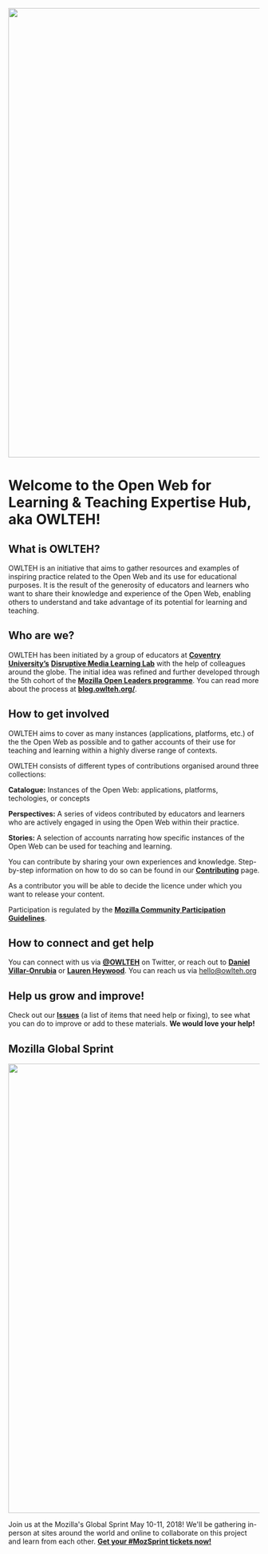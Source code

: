 <p align="center">
  <img src="http://owlteh.org/wp-content/uploads/2018/05/owlteh-banner.png" width="900"/>
</p>

# Welcome to the Open Web for Learning & Teaching Expertise Hub, aka OWLTEH!

## What is OWLTEH?

OWLTEH is an initiative that aims to gather resources and examples of inspiring practice related to the Open Web and its use for educational purposes. It is the result of the generosity of educators and learners who want to share their knowledge and experience of the Open Web, enabling others to understand and take advantage of its potential for learning and teaching.

## Who are we?

OWLTEH has been initiated by a group of educators at **[Coventry University’s](https://www.coventry.ac.uk/)** **[Disruptive Media Learning Lab](http://dmll.org.uk/)** with the help of colleagues around the globe. The initial idea was refined and further developed through the 5th cohort of the **[Mozilla Open Leaders programme](https://twitter.com/MozOpenLeaders)**. You can read more about the process at **[blog.owlteh.org/](http://blog.owlteh.org/)**.

## How to get involved

OWLTEH aims to cover as many instances (applications, platforms, etc.) of the the Open Web as possible and to gather accounts of their use for teaching and learning within a highly diverse range of contexts.

OWLTEH consists of different types of contributions organised around three collections:

**Catalogue:** Instances of the Open Web: applications, platforms, techologies, or concepts

**Perspectives:** A series of videos contributed by educators and learners who are actively engaged in using the Open Web within their practice.

**Stories:** A selection of accounts narrating how specific instances of the Open Web can be used for teaching and learning.

You can contribute by sharing your own experiences and knowledge. Step-by-step information on how to do so can be found in our **[Contributing](https://github.com/drdvo/OWLTEH/blob/master/CONTRIBUTING.md)** page.

As a contributor you will be able to decide the licence under which you want to release your content.

Participation is regulated by the **[Mozilla Community Participation Guidelines](https://www.mozilla.org/en-US/about/governance/policies/participation/)**.

## How to connect and get help

You can connect with us via **[@OWLTEH](https://twitter.com/OWLTEH)** on Twitter, or reach out to **[Daniel Villar-Onrubia](https://twitter.com/villaronrubia)** or **[Lauren Heywood](https://twitter.com/LaurenHeywood)**.
You can reach us via hello@owlteh.org

## Help us grow and improve!

Check out our **[Issues](https://github.com/drdvo/OWLTEH/issues)** (a list of items that need help or fixing), to see what you can do to improve or add to these materials. **We would love your help!**

## Mozilla Global Sprint

<p align="center">
  <img src="http://owlteh.org/wp-content/uploads/2018/05/mozilla-global-sprint.jpg" width="900"/>
</p>

Join us at the Mozilla's Global Sprint May 10-11, 2018! We'll be gathering in-person at sites around the world and online to collaborate on this project and learn from each other. **[Get your #MozSprint tickets now!](https://foundation.mozilla.org/opportunity/global-sprint/register/)**

